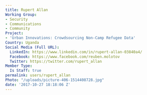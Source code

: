 ```yaml
---
title: Rupert Allan
Working Group:
- Security
- Communications
- Community
Project:
- 'Urban Innovations: Crowdsourcing Non-Camp Refugee Data'
Country: Uganda
Social Media (Full URL):
  LinkedIn: https://www.linkedin.com/in/rupert-allan-03840a4/
  Facebook: https://www.facebook.com/reuben.molotov
  Twitter: https://twitter.com/rupert_allan
Member Type:
  Is Staff: true
permalink: users/rupert_allan
Photo: "/uploads/picture-406-1514408728.jpg"
date: '2017-10-27 18:18:06 Z'
---
```


